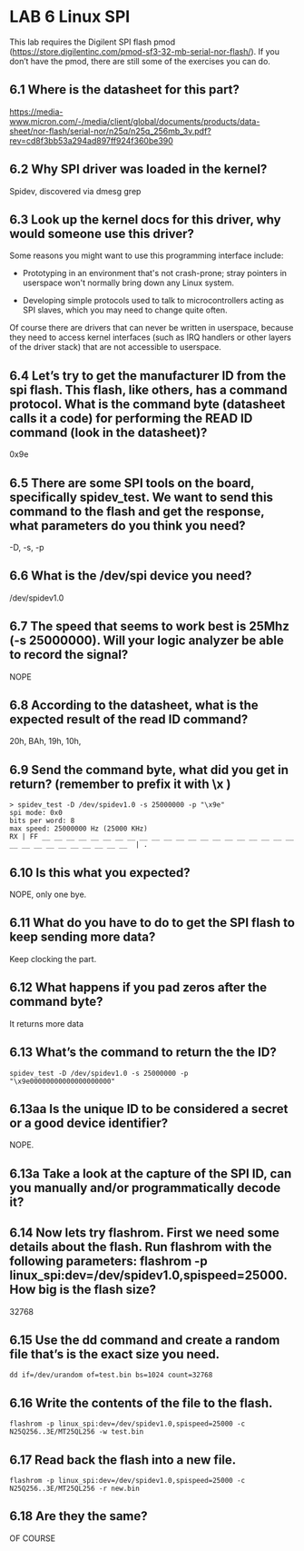 # LAB 6 Linux SPI

This lab requires the Digilent SPI flash pmod (https://store.digilentinc.com/pmod-sf3-32-mb-serial-nor-flash/). If you don’t have the pmod, there are still some of the exercises you can do.

## 6.1 Where is the datasheet for this part?

https://media-www.micron.com/-/media/client/global/documents/products/data-sheet/nor-flash/serial-nor/n25q/n25q_256mb_3v.pdf?rev=cd8f3bb53a294ad897ff924f360be390

## 6.2 Why SPI driver was loaded in the kernel?

Spidev, discovered via dmesg grep

## 6.3 Look up the kernel docs for this driver, why would someone use this driver?

Some reasons you might want to use this programming interface include:

 * Prototyping in an environment that's not crash-prone; stray pointers
   in userspace won't normally bring down any Linux system.

 * Developing simple protocols used to talk to microcontrollers acting
   as SPI slaves, which you may need to change quite often.

Of course there are drivers that can never be written in userspace, because
they need to access kernel interfaces (such as IRQ handlers or other layers
of the driver stack) that are not accessible to userspace.

## 6.4 Let’s try to get the manufacturer ID from the spi flash. This flash, like others, has a command protocol. What is the command byte (datasheet calls it a code) for performing the READ ID command (look in the datasheet)?

0x9e

## 6.5 There are some SPI tools on the board, specifically spidev_test. We want to send this command to the flash and get the response, what parameters do you think you need?

-D, -s, -p

## 6.6 What is the /dev/spi device you need?

/dev/spidev1.0

## 6.7 The speed that seems to work best is 25Mhz (-s 25000000). Will your logic analyzer be able to record the signal?

NOPE

## 6.8 According to the datasheet, what is the expected result of the read ID command?

20h, BAh, 19h, 10h, <unique id>

## 6.9 Send the command byte, what did you get in return? (remember to prefix it with \x )

```
> spidev_test -D /dev/spidev1.0 -s 25000000 -p "\x9e"
spi mode: 0x0
bits per word: 8
max speed: 25000000 Hz (25000 KHz)
RX | FF __ __ __ __ __ __ __ __ __ __ __ __ __ __ __ __ __ __ __ __ __ __ __ __ __ __ __ __ __ __ __  | .
```

## 6.10 Is this what you expected?

NOPE, only one bye.

## 6.11 What do you have to do to get the SPI flash to keep sending more data?

Keep clocking the part.

## 6.12 What happens if you pad zeros after the command byte?

It returns more data

## 6.13 What’s the command to return the the ID?

`spidev_test -D /dev/spidev1.0 -s 25000000 -p "\x9e00000000000000000000"`

## 6.13aa Is the unique ID to be considered a secret or a good device identifier?

NOPE.

## 6.13a Take a look at the capture of the SPI ID, can you manually and/or programmatically decode it?

## 6.14 Now lets try flashrom. First we need some details about the flash. Run flashrom with the following parameters: flashrom -p linux_spi:dev=/dev/spidev1.0,spispeed=25000. How big is the flash size?

32768

## 6.15 Use the dd command and create a random file that’s is the exact size you need.

`dd if=/dev/urandom of=test.bin bs=1024 count=32768`

## 6.16 Write the contents of the file to the flash.

`flashrom -p linux_spi:dev=/dev/spidev1.0,spispeed=25000 -c N25Q256..3E/MT25QL256 -w test.bin`

## 6.17 Read back the flash into a new file.

`flashrom -p linux_spi:dev=/dev/spidev1.0,spispeed=25000 -c N25Q256..3E/MT25QL256 -r new.bin`

## 6.18 Are they the same?

OF COURSE

